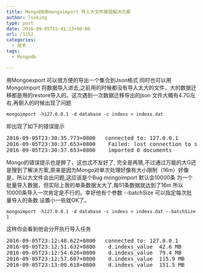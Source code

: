 ```yaml
---
title: MongoDB用mongoimport 导入大文件报错解决方案
author: lsvking
type: post
date: 2016-09-05T15:41:13+00:00
url: /1152
categories:
  - 技术
tags:
  - Mongodb

---
```

用Mongoexport 可以很方便的导出一个集合到Json格式 同时也可以用MongoImport 将数据导入进去,之前用的时候都没有导入太大的文件，大的数据迁移都是用的restore导入的。这次遇到一次数据迁移导出的json 文件大概有4.7G左右,再倒入的时候出现了问题

`mongoimport -h127.0.0.1 -d database -c indexs < indexs.dat`

却出现了如下的错误提示

<pre>2016-09-05T23:30:35.773+0800	connected to: 127.0.0.1
2016-09-05T23:30:37.653+0800	Failed: lost connection to server
2016-09-05T23:30:37.653+0800	imported 0 documents
</pre>

Mongo的错误提示也是醉了，这也忒不友好了, 完全是再猜,不过通过万能的大G还是搜到了解决方案,原来是因为Mongo对单次处理好像有大小限制（16m）好像是，所以大文件会出问题,这应该是个Bug mongoimport 默认会10000条 为一个批量导入数据，但实际上我的单条数据太大了,每51条数据就达到了16m 所以10000条导入一次肯定是不行的。幸好他有个参数 --batchSize 可以指定每次批量导入的条数 设置小一些就OK了。

`mongoimport -h127.0.0.1 -d database -c indexs < indexs.dat --batchSize 1`

这样你会看到他会分开执行导入任务

<pre>2016-09-05T23:12:48.622+0800	connected to: 127.0.0.1
2016-09-05T23:12:51.632+0800	d.indexs_value	42.6 MB
2016-09-05T23:12:54.626+0800	d.indexs_value	79.4 MB
2016-09-05T23:12:57.607+0800	d.indexs_value	115.9 MB
2016-09-05T23:13:00.618+0800	d.indexs_value	151.5 MB
</pre>